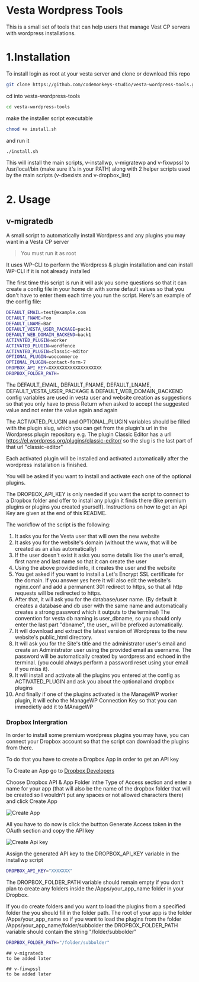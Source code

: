 # Vesta Wordpress Tools

This is a small set of tools that can help users that manage Vest CP servers with wordpress installations.

# 1.Installation

To install login as root at your vesta server and clone or download this repo
```bash
git clone https://github.com/codemonkeys-studio/vesta-wordpress-tools.git
```

cd into vesta-wordpress-tools
```bash
cd vesta-wordpress-tools
```
make the installer script executable
```bash
chmod +x install.sh
```
and run it
```bash
./install.sh
```
This will install the main scripts, v-installwp, v-migratewp and v-fixwpssl to /usr/local/bin (make sure it's in your PATH) along with 2 helper scripts used by the main scripts (v-dbexists and v-dropbox_list)
# 2. Usage

## v-migratedb
A small script to automatically install Wordpress and any plugins you may want in a Vesta CP server
> You must run it as root

It uses WP-CLI to perform the Wordpress & plugin installation and can install WP-CLI if it is not already installed

The first time this script is run it will ask you some questions so that it can create a config file in your home dir with some default values so that you don't have to enter them each time you run the script.
Here's an example of the config file:
```bash
DEFAULT_EMAIL=test@example.com
DEFAULT_FNAME=Foo
DEFAULT_LNAME=Bar
DEFAULT_VESTA_USER_PACKAGE=pack1
DEFAULT_WEB_DOMAIN_BACKEND=back1
ACTIVATED_PLUGIN=worker
ACTIVATED_PLUGIN=wordfence
ACTIVATED_PLUGIN=classic-editor
OPTIONAL_PLUGIN=woocommerce
OPTIONAL_PLUGIN=contact-form-7
DROPBOX_API_KEY=XXXXXXXXXXXXXXXXXXXX
DROPBOX_FOLDER_PATH=
```
The DEFAULT_EMAIL, DEFAULT_FNAME, DEFAULT_LNAME, DEFAULT_VESTA_USER_PACKAGE & DEFAULT_WEB_DOMAIN_BACKEND config variables are used in vesta user and website creation as suggestions so that you only have to press Return when asked to accept the suggested value and not enter the value again and again

The ACTIVATED_PLUGIN and OPTIONAL_PLUGIN variables should be filled with the plugin slug, which you can get from the plugin's url in the Wordpress plugin repository e.g. The plugin Classic Editor has a url https://el.wordpress.org/plugins/classic-editor/ so the slug is the last part of that url "classic-editor"

Each activated plugin will be installed and activated automatically after the wordpress installation is finished.

You will be asked if you want to install and activate each one of the optional plugins.

The DROPBOX_API_KEY is only needed if you want the script to connect to a Dropbox folder and offer to install any plugin it finds there (like premium plugins or plugins you created yourself). Instructions on how to get an Api Key are given at the end of this README.

The workflow of the script is the following:
1. It asks you for the Vesta user that will own the new website
2. It asks you for the website's domain (without the www, that will be created as an alias automatically)
3. If the user doesn't exist it asks you some details like the user's email, first name and last name so that it can create the user
4. Using the above provided info, it creates the user and the website
5. You get asked if you want to install a Let's Encrypt SSL certificate for the domain. If you answer yes here it will also edit the website's nginx.conf and add a permanent 301 redirect to https, so that all http requests will be redirected to https.
6. After that, it will ask you for the database/user name. (By default it creates a database and db user with the same name and automatically creates a strong password which it outputs to the terminal) The convention for vesta db naming is user_dbname, so you should only enter the last part "dbname", the user_ will be prefixed automatically.
7. It will download and extract the latest version of Wordpress to the new website's public_html directory.
8. It will ask you for the Site's title and the administrator user's email and create an Administrator user using the provided email as username. The password will be automatically created by wordpress and echoed in the terminal. (you could always perform a password reset using your email if you miss it).
9. It will install and activate all the plugins you entered at the config as ACTIVATED_PLUGIN and ask you about the optional and dropbox plugins
10. And finally if one of the plugins activated is the ManageWP worker plugin, it will echo the ManageWP Connection Key so that you can immedietly add it to MAnageWP

### Dropbox Intergration

In order to install some premium wordpress plugins you may have, you can connect your Dropbox account so that the script can download the plugins from there.

To do that you have to create a Dropbox App in order to get an API key

To Create an App go to [Dropbox Developers](https://www.dropbox.com/developers/apps/create)

Choose Dropbox API & App Folder inthe Type of Access section and enter a name for your app (that will also be the name of the dropbox folder that will be created so I wouldn't put any spaces or not allowed characters there) and click Create App

![Create App](https://assets.codemonkeys.studio/github/dropbox_1.jpg)

All you have to do now is click the buttton Generate Access token in the OAuth section and copy the API key

![Create Api key](https://assets.codemonkeys.studio/github/dropbox_2.jpg)

Assign the generated API key to the DROPBOX_API_KEY variable in the installwp script
 ```bash
 DROPBOX_API_KEY="XXXXXXX"
 ```
The DROPBOX_FOLDER_PATH variable should remain empty if you don't plan to create any folders inside the /Apps/your_app_name folder in your Dropbox.

If you do create folders and you want to load the plugins from a specified folder the you should fill in the folder path.
The root of your app is the folder /Apps/your_app_name so if you want to load the plugins from the folder /Apps/your_app_name/folder/subbolder the DROPBOX_FOLDER_PATH variable should contain the string "/folder/subbolder"

```bash
DROPBOX_FOLDER_PATH="/folder/subbolder"
```

```
## v-migratedb
to be added later

## v-fixwpssl
to be added later




